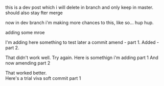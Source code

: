 this is a dev post which i will delete in branch and only keep in master. should also stay fter merge

now in dev branch i'm making more chances to this, like so... hup hup.

adding some mroe


I'm adding here something to test later a commit amend - part 1.
Added - part 2.

That didn't work well. Try again.
Here is somethign i'm adding part 1
And now amending part 2


That worked better.  
Here's a trial viva soft commit part 1  

